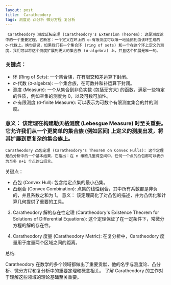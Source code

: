 ```yaml
---
layout: post
title:  Caratheodory
tags: 测度论 凸分析 微分方程 复分析
---  
```


```
 Caratheodory 测度延拓定理 (Caratheodory's Extension Theorem): 这是测度论中的一个重要定理，它断言：一个定义在环上的 σ-有限测度可以唯一地延拓到由该环生成的 σ-代数上。换句话说，如果我们有一个集合环 (ring of sets) 和一个在这个环上定义的测度，我们可以将这个测度扩展到更大的集合族 (σ-algebra) 上，并且这个扩展是唯一的。
```


### 关键点：

- 环 (Ring of Sets): 一个集合族，在有限交和差运算下封闭。
- σ-代数 (σ-algebra): 一个集合族，在可数并和补运算下封闭。
- 测度 (Measure): 一个从集合到非负实数 (包括无穷大) 的函数，满足一些特定的性质，例如空集的测度为 0，以及可数可加性。
- σ-有限测度 (σ-finite Measure): 可以表示为可数个有限测度集合的并的测度。

### 意义： 该定理在构建勒贝格测度 (Lebesgue Measure) 时至关重要。它允许我们从一个更简单的集合族 (例如区间) 上定义的测度出发，将其扩展到更复杂的集合族上。

```
Caratheodory 凸包定理 (Caratheodory's Theorem on Convex Hulls): 这个定理是凸分析中的一个基本结果，它指出：在 n 维欧几里得空间中，任何一个点的凸包都可以表示为至多 n+1 个点的凸组合。
```

关键点：

- 凸包 (Convex Hull): 包含给定点集的最小凸集。
- 凸组合 (Convex Combination): 点集的线性组合，其中所有系数都是非负的，并且系数之和为 1。
意义： 该定理简化了对凸包的描述，并为凸优化和计算几何提供了重要的工具。

3. Caratheodory 解的存在性定理 (Caratheodory's Existence Theorem for Solutions of Differential Equations): 这个定理保证了在一定条件下，常微分方程的解的存在性。

4. Caratheodory 度量 (Caratheodory Metric): 在复分析中，Caratheodory 度量用于度量两个区域之间的距离。

总结:

Caratheodory 在数学的多个领域都做出了重要贡献，他的名字与测度论、凸分析、微分方程和复分析中的重要定理和概念相关。 了解 Caratheodory 的工作对于理解这些领域的理论基础至关重要。